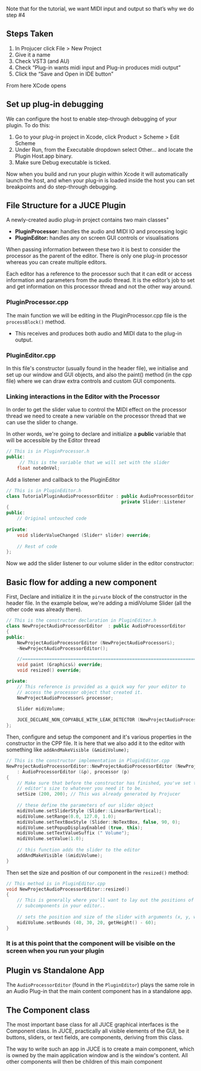 Note that for the tutorial, we want MIDI input and output so that’s why we do step #4

## Steps Taken
1. In Projucer click File > New Project
2. Give it a name
3. Check VST3 (and AU)
4. Check “Plug-in wants midi input and Plug-in produces midi output”
5. Click the “Save and Open in IDE button”

From here XCode opens

## Set up plug-in debugging

We can configure the host to enable step-through debugging of your plugin. To do this:

1. Go to your plug-in project in Xcode, click Product > Scheme > Edit Scheme
2. Under Run, from the Executable dropdown select Other... and locate the Plugin Host.app binary. 
3. Make sure Debug executable is ticked.

Now when you build and run your plugin within Xcode it will automatically launch the host, and when your plug-in is loaded inside the host you can set breakpoints and do step-through debugging.

## File Structure for a JUCE Plugin

A newly-created audio plug-in project contains two main classes"

* **PluginProcessor:** handles the audio and MIDI IO and processing logic
* **PluginEditor:** handles any on screen GUI controls or visualisations

When passing information between these two it is best to consider the processor as the parent of the editor. There is only one plug-in processor whereas you can create multiple editors.

Each editor has a reference to the processor such that it can edit or access information and parameters from the audio thread. It is the editor’s job to set and get information on this processor thread and not the other way around.

### PluginProcessor.cpp

The main function we will be editing in the PluginProcessor.cpp file is the `processBlock()` method.

* This receives and produces both audio and MIDI data to the plug-in output.

### PluginEditor.cpp

In this file's constructor (usually found in the header file), we initialise and set up our window and GUI objects, and also the paint() method (in the cpp file) where we can draw extra controls and custom GUI components.

### Linking interactions in the Editor with the Processor

In order to get the slider value to control the MIDI effect on the processor thread we need to create a new variable on the processor thread that we can use the slider to change.

In other words, we're going to declare and initialize a **public** variable that will be accessible by the Editor thread

```c++
// This is in PluginProcessor.h
public:
	 // This is the variable that we will set with the slider
    float noteOnVel;
```

Add a listener and callback to the PluginEditor

```c++
// This is in PluginEditor.h
class TutorialPluginAudioProcessorEditor : public AudioProcessorEditor,
                                           private Slider::Listener
{
public:
    // Original untouched code
 
private:
    void sliderValueChanged (Slider* slider) override;
    
    // Rest of code
};
```
Now we add the slider listener to our volume slider in the editor constructor:



## Basic flow for adding a new component

First, Declare and initialize it in the `pirvate` block of the constructor in the header file. In the example below, we're adding a midiVolume Slider (all the other code was already there).

```c++
// This is the constructor declaration in PluginEditor.h
class NewProjectAudioProcessorEditor  : public AudioProcessorEditor
{
public:
    NewProjectAudioProcessorEditor (NewProjectAudioProcessor&);
    ~NewProjectAudioProcessorEditor();

    //==============================================================================
    void paint (Graphics&) override;
    void resized() override;

private:
    // This reference is provided as a quick way for your editor to
    // access the processor object that created it.
    NewProjectAudioProcessor& processor;
    
    Slider midiVolume;

    JUCE_DECLARE_NON_COPYABLE_WITH_LEAK_DETECTOR (NewProjectAudioProcessorEditor)
};
```

Then, configure and setup the component and it's various properties in the constructor in the CPP file. It is here that we also add it to the editor with something like `addAndMakeVisible (&midiVolume);`

```c++
// This is the constructor implementation in PluginEditor.cpp
NewProjectAudioProcessorEditor::NewProjectAudioProcessorEditor (NewProjectAudioProcessor& p)
    : AudioProcessorEditor (&p), processor (p)
{
    // Make sure that before the constructor has finished, you've set the
    // editor's size to whatever you need it to be.
    setSize (200, 200); // This was already generated by Projucer
    
    // these define the parameters of our slider object
    midiVolume.setSliderStyle (Slider::LinearBarVertical);
    midiVolume.setRange(0.0, 127.0, 1.0);
    midiVolume.setTextBoxStyle (Slider::NoTextBox, false, 90, 0);
    midiVolume.setPopupDisplayEnabled (true, this);
    midiVolume.setTextValueSuffix (" Volume");
    midiVolume.setValue(1.0);
    
    // this function adds the slider to the editor
    addAndMakeVisible (&midiVolume);
}
```
Then set the size and position of our component in the `resized()` method:

```c++
// This method is in PluginEditor.cpp
void NewProjectAudioProcessorEditor::resized()
{
    // This is generally where you'll want to lay out the positions of any
    // subcomponents in your editor..
    
    // sets the position and size of the slider with arguments (x, y, width, height)
    midiVolume.setBounds (40, 30, 20, getHeight() - 60);
}
```

### **It is at this point that the component will be visible on the screen when you run your plugin**

## Plugin vs Standalone App
The `AudioProcessorEditor` (found in the `PluginEditor`) plays the same role in an Audio Plug-in that the main content component has in a standalone app.

## The Component class

The most important base class for all JUCE graphical interfaces is the Component class. In JUCE, practically all visible elements of the GUI, be it buttons, sliders, or text fields, are components, deriving from this class. 

The way to write such an app in JUCE is to create a main component, which is owned by the main application window and is the window's content. All other components will then be children of this main component